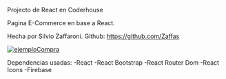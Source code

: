 Projecto de React en Coderhouse

Pagina E-Commerce en base a React.

Hecha por Silvio Zaffaroni.
Github: https://github.com/Zaffas

[![ejemploCompra](https://i.im.ge/2022/08/02/Fy5iXG.ejemploCompra.gif)](https://im.ge/i/Fy5iXG)

Dependencias usadas:
-React
-React Bootstrap
-React Router Dom
-React Icons
-Firebase

